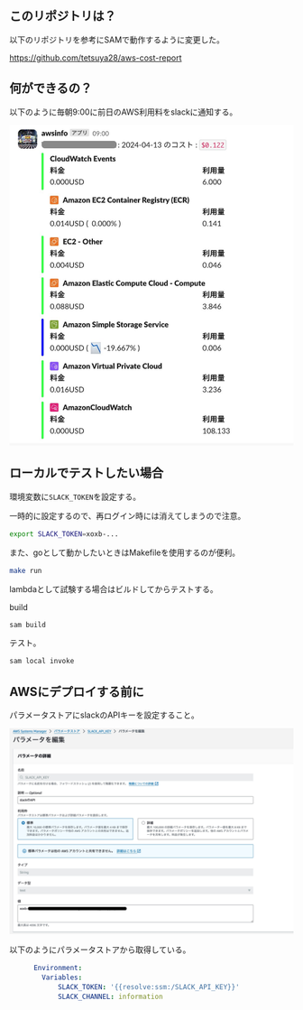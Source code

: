 
## このリポジトリは？

以下のリポジトリを参考にSAMで動作するように変更した。

https://github.com/tetsuya28/aws-cost-report

## 何ができるの？

以下のように毎朝9:00に前日のAWS利用料をslackに通知する。

![](./docs/Slack-example.jpg)


## ローカルでテストしたい場合

環境変数に```SLACK_TOKEN```を設定する。

一時的に設定するので、再ログイン時には消えてしまうので注意。

```bash
export SLACK_TOKEN=xoxb-...
```

また、goとして動かしたいときはMakefileを使用するのが便利。

```bash
make run
```

lambdaとして試験する場合はビルドしてからテストする。

build

```bash
sam build
```

テスト。

```bash
sam local invoke
```

## AWSにデプロイする前に

パラメータストアにslackのAPIキーを設定すること。

![](./docs/parameter.jpg)

以下のようにパラメータストアから取得している。

```yaml
      Environment:
        Variables:
            SLACK_TOKEN: '{{resolve:ssm:/SLACK_API_KEY}}'
            SLACK_CHANNEL: information
```


